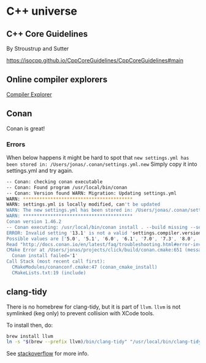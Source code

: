 
# C++ universe

## C++ Core Guidelines

By Stroustrup and Sutter

https://isocpp.github.io/CppCoreGuidelines/CppCoreGuidelines#main

## Online compiler explorers

[Compiler Explorer](https://godbolt.org/)

## Conan

Conan is great!

### Errors

When below happens it might be hard to spot that `new settings.yml has been stored in: /Users/jonas/.conan/settings.yml.new`
Simply copy it into settings.yml and try again.

```bash
-- Conan: checking conan executable
-- Conan: Found program /usr/local/bin/conan
-- Conan: Version found WARN: Migration: Updating settings.yml
WARN: ****************************************
WARN: settings.yml is locally modified, can't be updated
WARN: The new settings.yml has been stored in: /Users/jonas/.conan/settings.yml.new
WARN: ****************************************
Conan version 1.46.2
-- Conan executing: /usr/local/bin/conan install . --build missing --settings build_type=Release --settings compiler=apple-clang --settings compiler.version=13.1 --settings compiler.libcxx=libc++
ERROR: Invalid setting '13.1' is not a valid 'settings.compiler.version' value.
Possible values are ['5.0', '5.1', '6.0', '6.1', '7.0', '7.3', '8.0', '8.1', '9.0', '9.1', '10.0', '11.0', '12.0', '13.0']
Read "http://docs.conan.io/en/latest/faq/troubleshooting.html#error-invalid-setting"
CMake Error at /Users/jonas/projects/click/build/conan.cmake:651 (message):
  Conan install failed='1'
Call Stack (most recent call first):
  CMakeModules/conanconf.cmake:47 (conan_cmake_install)
  CMakeLists.txt:19 (include)
```

## clang-tidy

There is no homebrew for clang-tidy, but it is part of `llvm`. `llvm` is not symlinked (keg only) to prevent collision with XCode tools.

To install then, do:

```bash
brew install llvm
ln -s "$(brew --prefix llvm)/bin/clang-tidy" "/usr/local/bin/clang-tidy"
```

See [stackoverflow](https://stackoverflow.com/questions/53111082/how-to-install-clang-tidy-on-macos) for more info.

